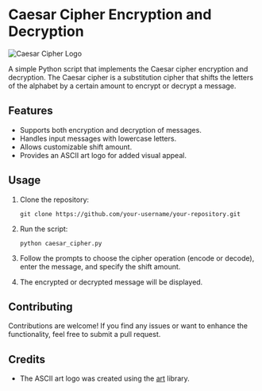 # Caesar Cipher Encryption and Decryption

![Caesar Cipher Logo](caesar_logo.png)

A simple Python script that implements the Caesar cipher encryption and decryption. The Caesar cipher is a substitution cipher that shifts the letters of the alphabet by a certain amount to encrypt or decrypt a message.

## Features

- Supports both encryption and decryption of messages.
- Handles input messages with lowercase letters.
- Allows customizable shift amount.
- Provides an ASCII art logo for added visual appeal.

## Usage

1. Clone the repository:

   ```shell
   git clone https://github.com/your-username/your-repository.git
   ```

2. Run the script:

   ```shell
   python caesar_cipher.py
   ```

3. Follow the prompts to choose the cipher operation (encode or decode), enter the message, and specify the shift amount.

4. The encrypted or decrypted message will be displayed.

## Contributing

Contributions are welcome! If you find any issues or want to enhance the functionality, feel free to submit a pull request.

## Credits

- The ASCII art logo was created using the [art](https://pypi.org/project/art/) library.
